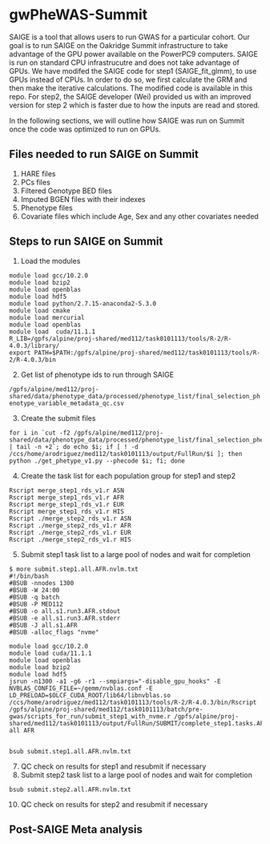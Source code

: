 # gwPheWAS-Summit

SAIGE is a tool that allows users to run GWAS for a particular cohort. 
Our goal is to run SAIGE on the Oakridge Summit infrastructure to take advantage of the GPU power available on the PowerPC9 computers.
SAIGE is run on standard CPU infrastrucutre and does not take advantage of GPUs. We have modifed the SAIGE code for step1 (SAIGE_fit_glmm), to use GPUs instead of CPUs. In order to do so, we first calculate the GRM and then make the iterative calculations.
The modified code is available in this repo. For step2, the SAIGE developer (Wei) provided us with an improved version for step 2 which is faster due to how the inputs are read and stored.

In the following sections, we will outline how SAIGE was run on Summit once the code was optimized to run on GPUs.

## Files needed to run SAIGE on Summit
1. HARE files
2. PCs files
3. Filtered Genotype BED files
4. Imputed BGEN files with their indexes
5. Phenotype files
6. Covariate files which include Age, Sex and any other covariates needed

## Steps to run SAIGE on Summit
1. Load the modules

```
module load gcc/10.2.0
module load bzip2
module load openblas
module load hdf5
module load python/2.7.15-anaconda2-5.3.0
module load cmake
module load mercurial
module load openblas
module load  cuda/11.1.1
R_LIB=/gpfs/alpine/proj-shared/med112/task0101113/tools/R-2/R-4.0.3/library/
export PATH=$PATH:/gpfs/alpine/proj-shared/med112/task0101113/tools/R-2/R-4.0.3/bin
```

2. Get list of phenotype ids to run through SAIGE

`/gpfs/alpine/med112/proj-shared/data/phenotype_data/processed/phenotype_list/final_selection_phenotype_variable_metadata_qc.csv`

3. Create the submit files

```
for i in `cut -f2 /gpfs/alpine/med112/proj-shared/data/phenotype_data/processed/phenotype_list/final_selection_phenotype_variable_metadata_qc.csv | tail -n +2`; do echo $i; if [ ! -d /ccs/home/arodriguez/med112/task0101113/output/FullRun/$i ]; then python ./get_phetype_v1.py --phecode $i; fi; done
```

4. Create the task list for each population group for step1 and step2

```
Rscript merge_step1_rds_v1.r ASN
Rscript merge_step1_rds_v1.r AFR
Rscript merge_step1_rds_v1.r EUR
Rscript merge_step1_rds_v1.r HIS
Rscript ./merge_step2_rds_v1.r ASN
Rscript ./merge_step2_rds_v1.r AFR
Rscript ./merge_step2_rds_v1.r EUR
Rscript ./merge_step2_rds_v1.r HIS
```

5. Submit step1  task list to a large pool of nodes and wait for completion

```
$ more submit.step1.all.AFR.nvlm.txt
#!/bin/bash
#BSUB -nnodes 1300
#BSUB -W 24:00
#BSUB -q batch
#BSUB -P MED112
#BSUB -o all.s1.run3.AFR.stdout
#BSUB -e all.s1.run3.AFR.stderr
#BSUB -J all.s1.AFR
#BSUB -alloc_flags "nvme"

module load gcc/10.2.0
module load cuda/11.1.1
module load openblas
module load bzip2
module load hdf5
jsrun -n1300 -a1 -g6 -r1 --smpiargs="-disable_gpu_hooks" -E NVBLAS_CONFIG_FILE=~/gemm/nvblas.conf -E LD_PRELOAD=$OLCF_CUDA_ROOT/lib64/libnvblas.so /ccs/home/arodriguez/med112/task0101113/tools/R-2/R-4.0.3/bin/Rscript /gpfs/alpine/proj-shared/med112/task0101113/batch/pre-gwas/scripts_for_run/submit_step1_with_nvme.r /gpfs/alpine/proj-shared/med112/task0101113/output/FullRun/SUBMIT/complete_step1.tasks.AFR.rds all AFR


```

```
bsub submit.step1.all.AFR.nvlm.txt
```

7. QC check on results for step1 and resubmit if necessary
8. Submit step2 task list to a large pool of nodes and wait for completion

```
bsub submit.step2.all.AFR.nvlm.txt
```

10. QC check on results for step2 and resubmit if necessary

## Post-SAIGE Meta analysis
